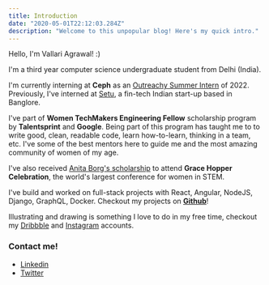```yaml
---
title: Introduction
date: "2020-05-01T22:12:03.284Z"
description: "Welcome to this unpopular blog! Here's my quick intro."
---
```

Hello, I'm Vallari Agrawal! :)

I'm a third year computer science undergraduate student from Delhi (India).

<!-- 💻 🥇 -->
I'm currently interning at **Ceph** as an [Outreachy Summer Intern](https://www.linkedin.com/feed/update/urn:li:activity:6934127809678176256/) of 2022. 
 Previously, I've interned at [Setu](https://setu.co/), a fin-tech Indian start-up based in Banglore. 
 
I've part of **Women TechMakers Engineering Fellow** scholarship program by **Talentsprint** and **Google**. Being part of this program has taught me to to write good, clean, readable code, learn how-to-learn, thinking in a team, etc. I've some of the best mentors here to guide me and the most amazing community of women of my age.

I've also received [Anita Borg's scholarship](https://ghc.anitab.org/attend/scholarships/) to attend **Grace Hopper Celebration**, the world's largest conference for women in STEM. 

I've build and worked on full-stack projects with React, Angular, NodeJS, Django, GraphQL, Docker. Checkout my projects on **[Github](https://github.com/VallariAg)**!

Illustrating and drawing is something I love to do in my free time, checkout my [Dribbble](https://dribbble.com/VallariAg) and [Instagram](https://www.instagram.com/vallariag/) accounts.

### Contact me!

- [Linkedin](https://www.linkedin.com/in/vallariag)
- [Twitter](https://twitter.com/VallariAg)
